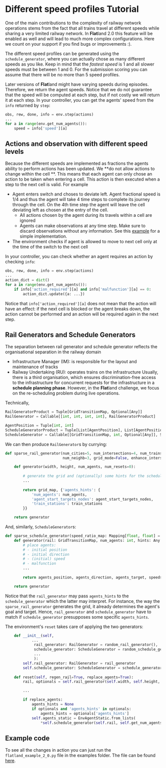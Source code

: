 # Different speed profiles Tutorial

One of the main contributions to the complexity of railway network operations stems from the fact that all trains travel at different speeds while sharing a very limited railway network. 
In **Flat**land 2.0 this feature will be enabled as well and will lead to much more complex configurations. Here we count on your support if you find bugs or improvements  :).

The different speed profiles can be generated using the `schedule_generator`, where you can actually chose as many different speeds as you like. 
Keep in mind that the *fastest speed* is 1 and all slower speeds must be between 1 and 0. 
For the submission scoring you can assume that there will be no more than 5 speed profiles.


 
Later versions of **Flat**land might have varying speeds during episodes. Therefore, we return the agent speeds. 
Notice that we do not guarantee that the speed will be computed at each step, but if not costly we will return it at each step.
In your controller, you can get the agents' speed from the `info` returned by `step`: 
```python
obs, rew, done, info = env.step(actions) 
...
for a in range(env.get_num_agents()):
    speed = info['speed'][a]
```

## Actions and observation with different speed levels

Because the different speeds are implemented as fractions the agents ability to perform actions has been updated. 
We **do not allow actions to change within the cell **. 
This means that each agent can only chose an action to be taken when entering a cell. 
This action is then executed when a step to the next cell is valid. For example

- Agent enters switch and choses to deviate left. Agent fractional speed is 1/4 and thus the agent will take 4 time steps to complete its journey through the cell. On the 4th time step the agent will leave the cell deviating left as chosen at the entry of the cell.
    - All actions chosen by the agent during its travels within a cell are ignored
    - Agents can make observations at any time step. Make sure to discard observations without any information. See this [example](https://gitlab.aicrowd.com/flatland/baselines/blob/master/torch_training/training_navigation.py) for a simple implementation.
- The environment checks if agent is allowed to move to next cell only at the time of the switch to the next cell

In your controller, you can check whether an agent requires an action by checking `info`: 
```python
obs, rew, done, info = env.step(actions) 
...
action_dict = dict()
for a in range(env.get_num_agents()):
    if info['action_required'][a] and info['malfunction'][a] == 0:
        action_dict.update({a: ...})

```
Notice that `info['action_required'][a]` does not mean that the action will have an effect: 
if the next cell is blocked or the agent breaks down, the action cannot be performed and an action will be required again in the next step. 

## Rail Generators and Schedule Generators
The separation between rail generator and schedule generator reflects the organisational separation in the railway domain
- Infrastructure Manager (IM): is responsible for the layout and maintenance of tracks
- Railway Undertaking (RU): operates trains on the infrastructure
Usually, there is a third organisation, which ensures discrimination-free access to the infrastructure for concurrent requests for the infrastructure in a **schedule planning phase**.
However, in the **Flat**land challenge, we focus on the re-scheduling problem during live operations.

Technically, 
```python
RailGeneratorProduct = Tuple[GridTransitionMap, Optional[Any]]
RailGenerator = Callable[[int, int, int, int], RailGeneratorProduct]

AgentPosition = Tuple[int, int]
ScheduleGeneratorProduct = Tuple[List[AgentPosition], List[AgentPosition], List[AgentPosition], List[float]]
ScheduleGenerator = Callable[[GridTransitionMap, int, Optional[Any]], ScheduleGeneratorProduct]
```

We can then produce `RailGenerator`s by currying:
```python
def sparse_rail_generator(num_cities=5, num_intersections=4, num_trainstations=2, min_node_dist=20, node_radius=2,
                          num_neighb=3, grid_mode=False, enhance_intersection=False, seed=0):

    def generator(width, height, num_agents, num_resets=0):
    
        # generate the grid and (optionally) some hints for the schedule_generator
        ...
         
        return grid_map, {'agents_hints': {
            'num_agents': num_agents,
            'agent_start_targets_nodes': agent_start_targets_nodes,
            'train_stations': train_stations
        }}

    return generator
```
And, similarly, `ScheduleGenerator`s:
```python
def sparse_schedule_generator(speed_ratio_map: Mapping[float, float] = None) -> ScheduleGenerator:
    def generator(rail: GridTransitionMap, num_agents: int, hints: Any = None):
        # place agents:
        # - initial position
        # - initial direction
        # - (initial) speed
        # - malfunction
        ...
                
        return agents_position, agents_direction, agents_target, speeds, agents_malfunction

    return generator
```
Notice that the `rail_generator` may pass `agents_hints` to the  `schedule_generator` which the latter may interpret.
For instance, the way the `sparse_rail_generator` generates the grid, it already determines the agent's goal and target.
Hence, `rail_generator` and `schedule_generator` have to match if `schedule_generator` presupposes some specific `agents_hints`.

The environment's `reset` takes care of applying the two generators:
```python
    def __init__(self,
            ...
             rail_generator: RailGenerator = random_rail_generator(),
             schedule_generator: ScheduleGenerator = random_schedule_generator(),
             ...
             ):
        self.rail_generator: RailGenerator = rail_generator
        self.schedule_generator: ScheduleGenerator = schedule_generator
        
    def reset(self, regen_rail=True, replace_agents=True):
        rail, optionals = self.rail_generator(self.width, self.height, self.get_num_agents(), self.num_resets)

        ...

        if replace_agents:
            agents_hints = None
            if optionals and 'agents_hints' in optionals:
                agents_hints = optionals['agents_hints']
            self.agents_static = EnvAgentStatic.from_lists(
                *self.schedule_generator(self.rail, self.get_num_agents(), hints=agents_hints))
```


## Example code

To see all the changes in action you can just run the `flatland_example_2_0.py` file in the examples folder. The file can be found [here](https://gitlab.aicrowd.com/flatland/flatland/blob/master/examples/flatland_2_0_example.py).

